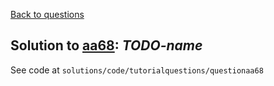 [Back to questions](../README.md)

## Solution to [aa68](../questions/aa68): *TODO-name*

See code at `solutions/code/tutorialquestions/questionaa68`

